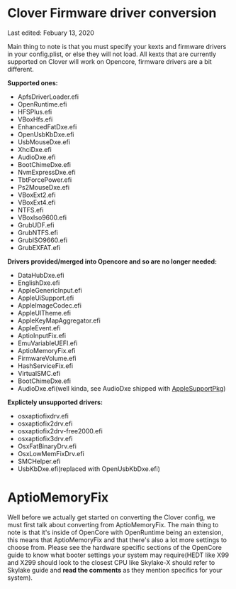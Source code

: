 # Clover Firmware driver conversion

Last edited: Febuary 13, 2020

Main thing to note is that you must specify your kexts and firmware drivers in your config.plist, or else they will not load. All kexts that are currently supported on Clover will work on Opencore, firmware drivers are a bit different. 

**Supported ones:**

* ApfsDriverLoader.efi
* OpenRuntime.efi
* HFSPlus.efi
* VBoxHfs.efi
* EnhancedFatDxe.efi
* OpenUsbKbDxe.efi
* UsbMouseDxe.efi
* XhciDxe.efi
* AudioDxe.efi
* BootChimeDxe.efi
* NvmExpressDxe.efi
* TbtForcePower.efi
* Ps2MouseDxe.efi
* VBoxExt2.efi
* VBoxExt4.efi
* NTFS.efi
* VBoxIso9600.efi
* GrubUDF.efi
* GrubNTFS.efi
* GrubISO9660.efi
* GrubEXFAT.efi

**Drivers provided/merged into Opencore and so are no longer needed:**

* DataHubDxe.efi
* EnglishDxe.efi
* AppleGenericInput.efi
* AppleUiSupport.efi
* AppleImageCodec.efi
* AppleUITheme.efi
* AppleKeyMapAggregator.efi
* AppleEvent.efi
* AptioInputFix.efi
* EmuVariableUEFI.efi
* AptioMemoryFix.efi
* FirmwareVolume.efi
* HashServiceFix.efi
* VirtualSMC.efi
* BootChimeDxe.efi
* AudioDxe.efi(well kinda, see AudioDxe shipped with [AppleSupportPkg](https://github.com/acidanthera/AppleSupportPkg))


**Explictely unsupported drivers:**

* osxaptiofixdrv.efi
* osxaptiofix2drv.efi
* osxaptiofix2drv-free2000.efi
* osxaptiofix3drv.efi
* OsxFatBinaryDrv.efi
* OsxLowMemFixDrv.efi
* SMCHelper.efi
* UsbKbDxe.efi(replaced with OpenUsbKbDxe.efi)


# AptioMemoryFix

Well before we actually get started on converting the Clover config, we must first talk about converting from AptioMemoryFix. The main thing to note is that it's inside of OpenCore with OpenRuntime being an extension, this means that AptioMemoryFix and that there's also a lot more settings to choose from. Please see the hardware specific sections of the OpenCore guide to know what booter settings your system may require(HEDT like X99 and X299 should look to the closest CPU like Skylake-X should refer to Skylake guide and **read the comments** as they mention specifics for your system).
